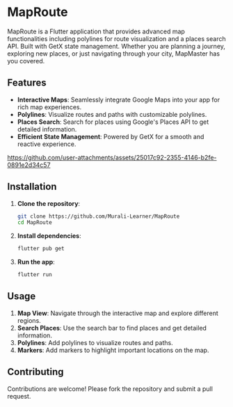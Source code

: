 # MapRoute

MapRoute is a Flutter application that provides advanced map functionalities including polylines for route visualization and a places search API. Built with GetX state management. Whether you are planning a journey, exploring new places, or just navigating through your city, MapMaster has you covered.

## Features

- **Interactive Maps**: Seamlessly integrate Google Maps into your app for rich map experiences.
- **Polylines**: Visualize routes and paths with customizable polylines.
- **Places Search**: Search for places using Google's Places API to get detailed information.
- **Efficient State Management**: Powered by GetX for a smooth and reactive experience.

https://github.com/user-attachments/assets/25017c92-2355-4146-b2fe-0891e2d34c57

## Installation

1. **Clone the repository**:

   ```bash
   git clone https://github.com/Murali-Learner/MapRoute
   cd MapRoute
   ```

2. **Install dependencies**:

   ```bash
   flutter pub get
   ```

3. **Run the app**:
   ```bash
   flutter run
   ```

## Usage

1. **Map View**: Navigate through the interactive map and explore different regions.
2. **Search Places**: Use the search bar to find places and get detailed information.
3. **Polylines**: Add polylines to visualize routes and paths.
4. **Markers**: Add markers to highlight important locations on the map.

## Contributing

Contributions are welcome! Please fork the repository and submit a pull request.

